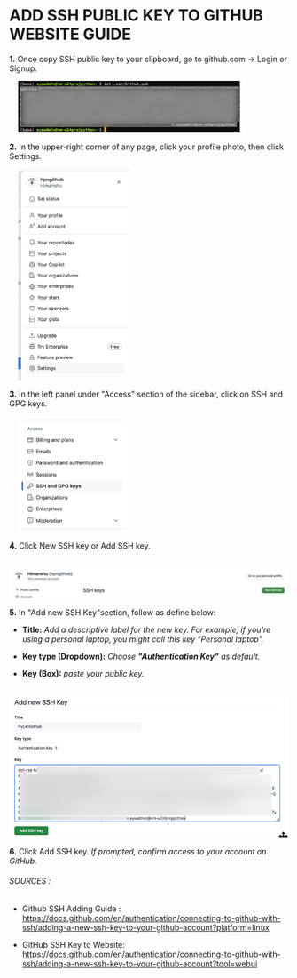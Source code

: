 # ADD SSH PUBLIC KEY TO GITHUB WEBSITE GUIDE

**1.** Once copy SSH public key to your clipboard, go to github.com -> Login or Signup.

&nbsp;&nbsp;&nbsp;&nbsp;<img src="https://github.com/hpngithub/GitHubKB/blob/main/Documents/Images/1.png" width="400x"/>

**2.** In the upper-right corner of any page, click your profile photo, then click Settings.

&nbsp;&nbsp;&nbsp;&nbsp;<img src="https://github.com/hpngithub/GitHubKB/blob/main/Documents/Images/2.png" width="200x"/>

**3.** In the left panel under "Access" section of the sidebar, click on SSH and GPG keys.

&nbsp;&nbsp;&nbsp;&nbsp;<img src="https://github.com/hpngithub/GitHubKB/blob/main/Documents/Images/3.png" width="200x"/>

**4.** Click New SSH key or Add SSH key.

&nbsp;&nbsp;&nbsp;&nbsp;<img src="https://github.com/hpngithub/GitHubKB/blob/main/Documents/Images/4.png" width="800x"/>
    
**5.** In "Add new SSH Key"section, follow as define below:

- **Title:** *_Add a descriptive label for the new key. For example, if you're using a personal laptop, you might call this key "Personal laptop"._*

- **Key type (Dropdown):** *_Choose **"Authentication Key"** as default._*

- **Key (Box):** *_paste your public key._*


&nbsp;&nbsp;&nbsp;&nbsp;<img src="https://github.com/hpngithub/GitHubKB/blob/main/Documents/Images/5.png" width="600x"/>


**6.** Click Add SSH key. *_If prompted, confirm access to your account on GitHub._*
    


###### SOURCES :

* Github SSH Adding Guide : https://docs.github.com/en/authentication/connecting-to-github-with-ssh/adding-a-new-ssh-key-to-your-github-account?platform=linux

* GitHub SSH Key to Website: https://docs.github.com/en/authentication/connecting-to-github-with-ssh/adding-a-new-ssh-key-to-your-github-account?tool=webui
